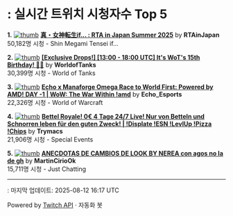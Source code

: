 # : 실시간 트위치 시청자수 Top 5

**1.** [![thumb](https://static-cdn.jtvnw.net/previews-ttv/live_user_rtainjapan-320x180.jpg)](https://twitch.tv/RTAinJapan)
**[真・女神転生if... : RTA in Japan Summer 2025](https://twitch.tv/RTAinJapan)** by **RTAinJapan**<br>50,182명 시청  - Shin Megami Tensei if...

**2.** [![thumb](https://static-cdn.jtvnw.net/previews-ttv/live_user_worldoftanks-320x180.jpg)](https://twitch.tv/WorldofTanks)
**[[Exclusive Drops!] [13:00 - 18:00 UTC] It's WoT's 15th Birthday! 🎉🎉](https://twitch.tv/WorldofTanks)** by **WorldofTanks**<br>30,399명 시청  - World of Tanks

**3.** [![thumb](https://static-cdn.jtvnw.net/previews-ttv/live_user_echo_esports-320x180.jpg)](https://twitch.tv/Echo_Esports)
**[Echo x Manaforge Omega Race to World First: Powered by AMD!  DAY -1 | WoW: The War Within !amd](https://twitch.tv/Echo_Esports)** by **Echo_Esports**<br>22,326명 시청  - World of Warcraft

**4.** [![thumb](https://static-cdn.jtvnw.net/previews-ttv/live_user_trymacs-320x180.jpg)](https://twitch.tv/Trymacs)
**[Bettel Royale! 0€ 4 Tage 24/7 Live! Nur von Betteln und Schnorren leben für den guten Zweck! | !Displate !ESN !LevlUp !Pizza !Chips](https://twitch.tv/Trymacs)** by **Trymacs**<br>21,906명 시청  - Special Events

**5.** [![thumb](https://static-cdn.jtvnw.net/previews-ttv/live_user_martinciriook-320x180.jpg)](https://twitch.tv/MartinCirioOk)
**[ANECDOTAS DE CAMBIOS DE LOOK BY NEREA con agos no la de gh](https://twitch.tv/MartinCirioOk)** by **MartinCirioOk**<br>15,711명 시청  - Just Chatting


---
: 마지막 업데이트: 2025-08-12 16:17 UTC

Powered by [Twitch API](https://dev.twitch.tv/docs/api/reference) · 자동화 봇